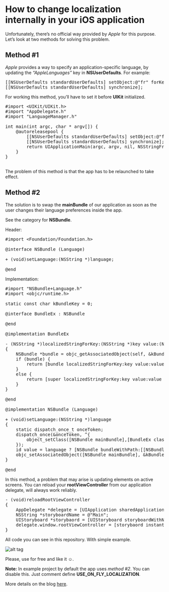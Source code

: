 How to change localization internally in your iOS application
============

Unfortunately, there’s no official way provided by <i>Apple</i> for this purpose. Let’s look at two methods for solving this problem.

## Method #1

<i>Apple</i> provides a way to specify an application-specific language, by updating the <i>“AppleLanguages”</i> key in <b>NSUserDefaults</b>. For example:

<pre>
[[NSUserDefaults standardUserDefaults] setObject:@"fr" forKey:@"AppleLanguages"];
[[NSUserDefaults standardUserDefaults] synchronize];
</pre>

For working this method, you’ll have to set it before <b>UIKit</b> initialized.

<pre>
#import &#60;UIKit/UIKit.h&#62;
#import "AppDelegate.h"
#import "LanguageManager.h"

int main(int argc, char * argv[]) {
    @autoreleasepool {
        [[NSUserDefaults standardUserDefaults] setObject:@"fr" forKey:@"AppleLanguages"];
        [[NSUserDefaults standardUserDefaults] synchronize];
        return UIApplicationMain(argc, argv, nil, NSStringFromClass([AppDelegate class]));
    }
}

</pre>

The problem of this method is that the app has to be relaunched to take effect.

## Method #2

The solution is to swap the <b>mainBundle</b> of our application as soon as the user changes their language preferences inside the app.

See the category for <b>NSBundle</b>.

Header:

<pre>
#import &#60;Foundation/Foundation.h&#62;

@interface NSBundle (Language)

+ (void)setLanguage:(NSString *)language;

@end
</pre>

Implementation:

<pre>
#import "NSBundle+Language.h"
#import &#60;objc/runtime.h&#62;

static const char kBundleKey = 0;

@interface BundleEx : NSBundle

@end

@implementation BundleEx

- (NSString *)localizedStringForKey:(NSString *)key value:(NSString *)value table:(NSString *)tableName
{
    NSBundle *bundle = objc_getAssociatedObject(self, &kBundleKey);
    if (bundle) {
        return [bundle localizedStringForKey:key value:value table:tableName];
    }
    else {
        return [super localizedStringForKey:key value:value table:tableName];
    }
}

@end

@implementation NSBundle (Language)

+ (void)setLanguage:(NSString *)language
{
    static dispatch_once_t onceToken;
    dispatch_once(&onceToken, ^{
        object_setClass([NSBundle mainBundle],[BundleEx class]);
    });
    id value = language ? [NSBundle bundleWithPath:[[NSBundle mainBundle] pathForResource:language ofType:@"lproj"]] : nil;
    objc_setAssociatedObject([NSBundle mainBundle], &kBundleKey, value, OBJC_ASSOCIATION_RETAIN_NONATOMIC);
}

@end
</pre>

In this method, a problem that may arise is updating elements on active screens. You can reload your <b>rootViewController</b> from our application delegate, will always work reliably.

<pre>
- (void)reloadRootViewController
{
    AppDelegate *delegate = [UIApplication sharedApplication].delegate;
    NSString *storyboardName = @"Main";
    UIStoryboard *storybaord = [UIStoryboard storyboardWithName:storyboardName bundle:nil];
    delegate.window.rootViewController = [storybaord instantiateInitialViewController];
}
</pre>

All code you can see in this repository. With simple example.

![alt tag](https://raw.github.com/maximbilan/ios_language_manager/master/img/1.png)

Please, use for free and like it ☺.

<b>Note:</b> In example project by default the app uses <i>method #2</i>. You can disable this. Just comment define <b>USE_ON_FLY_LOCALIZATION</b>.

More details on the blog <a href="http://www.factorialcomplexity.com/blog/2015/01/28/how-to-change-localization-internally-in-your-ios-application.html">here</a>.
